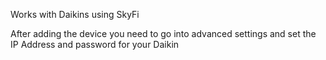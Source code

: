 Works with Daikins using SkyFi

After adding the device you need to go into advanced settings and set the IP Address and password for your Daikin